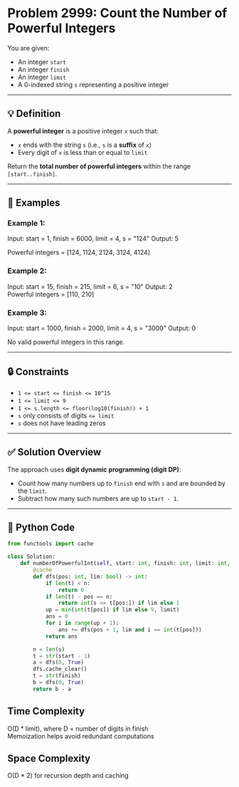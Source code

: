 # Problem 2999: Count the Number of Powerful Integers

You are given:
- An integer `start`
- An integer `finish`
- An integer `limit`
- A 0-indexed string `s` representing a positive integer

---

## 💡 Definition

A **powerful integer** is a positive integer `x` such that:
- `x` ends with the string `s` (i.e., `s` is a **suffix** of `x`)
- Every digit of `x` is less than or equal to `limit`

Return the **total number of powerful integers** within the range `[start..finish]`.

---

## 🧪 Examples

### Example 1:

Input: start = 1, finish = 6000, limit = 4, s = "124" Output: 5<br>

Powerful integers = [124, 1124, 2124, 3124, 4124]<br>

### Example 2:
Input: start = 15, finish = 215, limit = 6, s = "10" Output: 2<br>
Powerful integers = [110, 210]<br>
### Example 3:
Input: start = 1000, finish = 2000, limit = 4, s = "3000" Output: 0<br>

No valid powerful integers in this range.<br>

---

## 🔒 Constraints

- `1 <= start <= finish <= 10^15`
- `1 <= limit <= 9`
- `1 <= s.length <= floor(log10(finish)) + 1`
- `s` only consists of digits `<= limit`
- `s` does not have leading zeros

---

## ✅ Solution Overview

The approach uses **digit dynamic programming (digit DP)**:

- Count how many numbers up to `finish` end with `s` and are bounded by the `limit`.<br>
- Subtract how many such numbers are up to `start - 1`.<br>

---

## 🧠 Python Code

```python
from functools import cache

class Solution:
    def numberOfPowerfulInt(self, start: int, finish: int, limit: int, s: str) -> int:
        @cache
        def dfs(pos: int, lim: bool) -> int:
            if len(t) < n:
                return 0
            if len(t) - pos == n:
                return int(s <= t[pos:]) if lim else 1
            up = min(int(t[pos]) if lim else 9, limit)
            ans = 0
            for i in range(up + 1):
                ans += dfs(pos + 1, lim and i == int(t[pos]))
            return ans

        n = len(s)
        t = str(start - 1)
        a = dfs(0, True)
        dfs.cache_clear()
        t = str(finish)
        b = dfs(0, True)
        return b - a
```
<h2>Time Complexity</h2>

O(D * limit), where D = number of digits in finish<br>
Memoization helps avoid redundant computations<br>
<h2>Space Complexity</h2>

O(D * 2) for recursion depth and caching<br>


